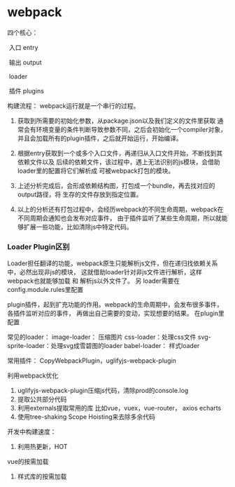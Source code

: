# webpack

四个核心：

​	入口 entry

​	输出 output

​	loader

​	插件 plugins

构建流程：
webpack运行就是一个串行的过程。
1. 获取到所需要的初始化参数，从package.json以及我们定义的文件里获取
通常会有环境变量的条件判断导致参数不同，之后会初始化一个compiler对象，
   并且会加载所有的plugin插件，之后就开始运行，开始编译。
   
2. 根据entry获取到一个或多个入口文件，再递归从入口文件开始，不断找到其依赖文件以及
后续的依赖文件，该过程中，遇上无法识别的js模块，会借助loader里的配置将它们解析成
   可被webpack打包的模块。
   
3. 上述分析完成后，会形成依赖结构图，打包成一个bundle，再去找对应的output路径，将
生存的文件存放到指定位置。
   
4. 以上的分析还有打包过程中，会经历webpack的不同生命周期，webpack在不同周期会通知也会发布对应事件，
   由于插件监听了某些生命周期，所以就能够扩展一些功能，比如清除js中特定代码。
   
### Loader Plugin区别
Loader担任翻译的功能，webpack原生只能解析js文件，但在递归找依赖关系中，必然出现非js的模块，
这就借助loader针对非js文件进行解析，这样webpack也就能够加载 和 解析js以外文件了。
另 loader需要在config.module.rules里配置

plugin插件，起到扩充功能的作用。webpack的生命周期中，会发布很多事件，各插件监听对应的事件，
再做出自己需要的变动，实现想要的结果。
在plugin里配置


常见的loader：
image-loader： 压缩图片
css-loader：处理css文件
svg-sprite-loader：处理svg成雪碧图的loader
babel-loader：
样式loader

常用插件：
CopyWebpackPlugin，uglifyjs-webpack-plugin

利用webpack优化 
1. uglifyjs-webpack-plugin压缩js代码，清除prod的console.log
2. 提取公共部分代码
3. 利用externals提取常用的库 比如vue，vuex，vue-router， axios echarts
4. 使用tree-shaking Scope Hoisting来去除多余代码

开发中构建速度：
1. 利用热更新，HOT 

vue的按需加载
1. 样式库的按需加载
